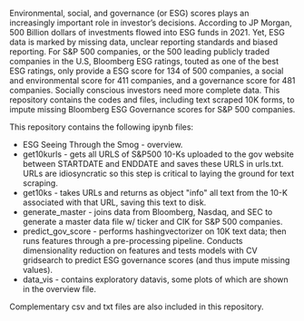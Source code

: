 Environmental, social, and governance (or ESG) scores plays an increasingly important role in investor’s decisions. According to JP Morgan, 500 Billion dollars of investments flowed into ESG funds in 2021. Yet, ESG data is marked by missing data, unclear reporting standards and biased reporting. For S&P 500 companies, or the 500 leading publicly traded companies in the U.S, Bloomberg ESG ratings, touted as one of the best ESG ratings, only provide a ESG score for 134 of 500 companies, a social and environmental score for 411 companies, and a governance score for 481 companies. Socially conscious investors need more complete data. This repository contains the codes and files, including text scraped 10K forms, to impute missing Bloomberg ESG Governance scores for S&P 500 companies. 

This repository contains the following ipynb files:

* ESG Seeing Through the Smog - overview. 
* get10kurls - gets all URLS of S&P500 10-Ks uploaded to the gov website between STARTDATE and ENDDATE and saves these URLS in urls.txt. URLs are idiosyncratic so this step is critical to laying the ground for text scraping. 
* get10ks - takes URLs and returns as object "info" all text from the 10-K associated with that URL, saving this text to disk.
* generate_master - joins data from Bloomberg, Nasdaq, and SEC to generate a master data file w/ ticker and CIK for S&P 500 companies. 
* predict_gov_score - performs hashingvectorizer on 10K text data; then runs features through a pre-processing pipeline. Conducts dimensionality reduction on features and tests models with CV gridsearch to predict ESG governance scores (and thus impute missing values).
* data_vis - contains exploratory datavis, some plots of which are shown in the overview file.

Complementary csv and txt files are also included in this repository.
